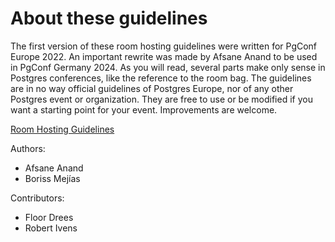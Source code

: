 # About these guidelines

The first version of these room hosting guidelines were written for PgConf
Europe 2022. An important rewrite was made by Afsane Anand to be used in PgConf
Germany 2024. As you will read, several parts make only sense in Postgres
conferences, like the reference to the room bag. The guidelines are in no way
official guidelines of Postgres Europe, nor of any other Postgres event or
organization. They are free to use or be modified if you want a starting point
for your event. Improvements are welcome.

[Room Hosting Guidelines](room_hosting_guidelines.md)

Authors:

* Afsane Anand
* Boriss Mejías

Contributors:

* Floor Drees
* Robert Ivens

